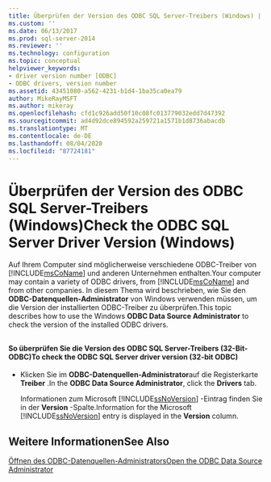```yaml
---
title: Überprüfen der Version des ODBC SQL Server-Treibers (Windows) | Microsoft-Dokumentation
ms.custom: ''
ms.date: 06/13/2017
ms.prod: sql-server-2014
ms.reviewer: ''
ms.technology: configuration
ms.topic: conceptual
helpviewer_keywords:
- driver version number [ODBC]
- ODBC drivers, version number
ms.assetid: 43451080-a562-4231-b1d4-1ba35ca0ea79
author: MikeRayMSFT
ms.author: mikeray
ms.openlocfilehash: cfd1c926add50f10c08fc013779032edd7d47392
ms.sourcegitcommit: ad4d92dce894592a259721a1571b1d8736abacdb
ms.translationtype: MT
ms.contentlocale: de-DE
ms.lasthandoff: 08/04/2020
ms.locfileid: "87724181"
---
```

# <a name="check-the-odbc-sql-server-driver-version-windows"></a><span data-ttu-id="f8c6e-102">Überprüfen der Version des ODBC SQL Server-Treibers (Windows)</span><span class="sxs-lookup"><span data-stu-id="f8c6e-102">Check the ODBC SQL Server Driver Version (Windows)</span></span>
  <span data-ttu-id="f8c6e-103">Auf Ihrem Computer sind möglicherweise verschiedene ODBC-Treiber von [!INCLUDE[msCoName](../../includes/msconame-md.md)] und anderen Unternehmen enthalten.</span><span class="sxs-lookup"><span data-stu-id="f8c6e-103">Your computer may contain a variety of ODBC drivers, from [!INCLUDE[msCoName](../../includes/msconame-md.md)] and from other companies.</span></span> <span data-ttu-id="f8c6e-104">In diesem Thema wird beschrieben, wie Sie den **ODBC-Datenquellen-Administrator** von Windows verwenden müssen, um die Version der installierten ODBC-Treiber zu überprüfen.</span><span class="sxs-lookup"><span data-stu-id="f8c6e-104">This topic describes how to use the Windows **ODBC Data Source Administrator** to check the version of the installed ODBC drivers.</span></span>  
  
##  <a name="SSMSProcedure"></a>  
  
#### <a name="to-check-the-odbc-sql-server-driver-version-32-bit-odbc"></a><span data-ttu-id="f8c6e-105">So überprüfen Sie die Version des ODBC SQL Server-Treibers (32-Bit-ODBC)</span><span class="sxs-lookup"><span data-stu-id="f8c6e-105">To check the ODBC SQL Server driver version (32-bit ODBC)</span></span>  
  
-   <span data-ttu-id="f8c6e-106">Klicken Sie im **ODBC-Datenquellen-Administrator**auf die Registerkarte **Treiber** .</span><span class="sxs-lookup"><span data-stu-id="f8c6e-106">In the **ODBC Data Source Administrator**, click the **Drivers** tab.</span></span>  
  
     <span data-ttu-id="f8c6e-107">Informationen zum Microsoft [!INCLUDE[ssNoVersion](../../includes/ssnoversion-md.md)] -Eintrag finden Sie in der **Version** -Spalte.</span><span class="sxs-lookup"><span data-stu-id="f8c6e-107">Information for the Microsoft [!INCLUDE[ssNoVersion](../../includes/ssnoversion-md.md)] entry is displayed in the **Version** column.</span></span>  
  
## <a name="see-also"></a><span data-ttu-id="f8c6e-108">Weitere Informationen</span><span class="sxs-lookup"><span data-stu-id="f8c6e-108">See Also</span></span>  
 [<span data-ttu-id="f8c6e-109">Öffnen des ODBC-Datenquellen-Administrators</span><span class="sxs-lookup"><span data-stu-id="f8c6e-109">Open the ODBC Data Source Administrator</span></span>](open-the-odbc-data-source-administrator.md)  
  
  
